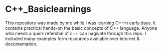 # C++_Basiclearnings
This repository was made by me while I was learning C++in early days. It contains practical hands-on the basic concepts of C++ language.
Anyone who needs a quick refershal of c++ can nagivate through this repo.
I included many examples form resources available over internet & documentation.
